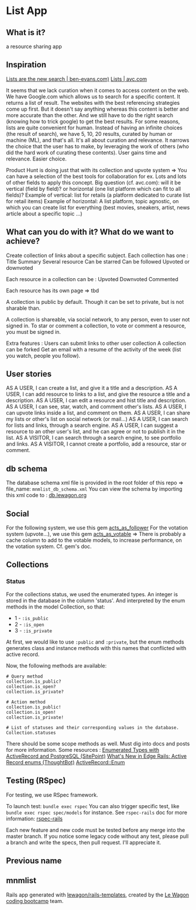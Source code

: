 # List App

## What is it?
a resource sharing app

## Inspiration
[Lists are the new search | ben-evans.com)](http://ben-evans.com/benedictevans/2016/1/31/lists-are-the-new-search)
[Lists | avc.com](http://avc.com/2015/11/lists-2/)

It seems that we lack curation when it comes to access content on the web.
We have Google.com which allows us to search for a specific content. It returns a list of result.
The websites with the best referencing strategies come up first.
But it doesn't say anything whereas this content is better and more accurate than the other.
And we still have to do the right search (knowing how to trick google) to get the best results.
For some reasons, lists are quite convenient for human.
Instead of having an infinite choices (the result of search), we have 5, 10, 20 results, curated by human or machine (ML), and that's all.
It's all about curation and relevance.
It narrows the choice that the user has to make, by leveraging the work of others (who did the hard work of curating these contents). User gains time and relevance. Easier choice.

Product Hunt is doing just that with its collection and upvote system => You can have a selection of the best tools for collaboration for ex.
Lots and lots of other fields to apply this concept.
Big question (cf. avc.com): will it be vertical (field by field)? or horizontal (one list platform which can fit to all fields)?
Example of vertical: list for retails (a platform dedicated to curate list for retail items)
Example of horizontal: A list platform, topic agnostic, on which you can create list for everything (best movies, sneakers, artist, news article about a specific topic ...)


## What can you do with it? What do we want to achieve?
Create collection of links about a specific subject.
Each collection has one :
Title
Summary
Several resource
Can be starred
Can be followed
Upvoted or downvoted

Each resource in a collection can be :
Upvoted
Downvoted
Commented

Each resource has its own page => tbd

A collection is public by default.
Though it can be set to private, but is not sharable than.

A collection is shareable, via social network, to any person, even to user not signed in.
To star or comment a collection, to vote or comment a resource, you must be signed in.

Extra features :
Users can submit links to other user collection
A collection can be forked
Get an email with a resume of the activity of the week (list you watch, people you follow).

## User stories

AS A USER, I can create a list, and give it a title and a description.
AS A USER, I can add resource to links to a list, and give the resource a title and a description.
AS A USER, I can edit a resource and hist title and description.
AS A USER, I can see, star, watch, and comment other's lists.
AS A USER, I can upvote links inside a list, and comment on them.
AS A USER, I can share my lists or other's list on social network (or mail...)
AS A USER, I can search for lists and links, through a search engine.
AS A USER, I can suggest a resource to an other user's list, and he can agree or not to publish it in the list.
AS A VISITOR, I can search through a search engine, to see portfolio and links.
AS A VISITOR, I cannot create a portfolio, add a resource, star or comment.

## db schema

The database schema xml file is provided in the root folder of this repo => file_name: `mnmlist_db_schema.xml`
You can view the schema by importing this xml code to : [db.lewagon.org](http://db.lewagon.org)

## Social
For the following system, we use this gem [acts_as_follower](https://github.com/tcocca/acts_as_follower)
For the votation system (upvote...), we use this gem [acts_as_votable](https://github.com/ryanto/acts_as_votable)
=> There is probably a cache column to add to the votable models, to increase performance, on the votation system. Cf. gem's doc.

## Collections

### Status
For the collections status, we used the enumerated types.
An integer is stored in the database in the column 'status'.
And interpreted by the enum methods in the model Collection, so that:
* 1 - `:is_public`
* 2 - `:is_open`
* 3 - `:is_private`

At first, we would like to use `:public` and `:private`, but the enum methods generates class and instance methods with this names that conflicted with active record.

Now, the following methods are available:
```
# Query method
collection.ìs_public?
collection.is_open?
collection.is_private?

# Action method
collection.ìs_public!
collection.is_open!
collection.is_private!

# List of statuses and their corresponding values in the database.
Collection.statuses
```

There should be some scope methods as well. Must dig into docs and posts for more information.
Some resources :
[Enumerated Types with ActiveRecord and PostgreSQL (SitePoint)](https://www.sitepoint.com/enumerated-types-with-activerecord-and-postgresql/)
[What's New in Edge Rails: Active Record enums (ThoughtBot)](https://robots.thoughtbot.com/whats-new-in-edge-rails-active-record-enum)
[ActiveRecord::Enum](http://edgeapi.rubyonrails.org/classes/ActiveRecord/Enum.html)

## Testing (RSpec)

For testing, we use RSpec framework.

To launch test: `bundle exec rspec`
You can also trigger specific test, like `bundle exec rspec spec/models` for instance.
See `rspec-rails` doc for more information: [rspec-rails](https://github.com/rspec/rspec-rails)

Each new feature and new code must be tested before any merge into the master branch.
If you notice some legacy code without any test, please pull a branch and write the specs, then pull request. I'll appreciate it.

## Previous name
mnmlist
---

Rails app generated with [lewagon/rails-templates](https://github.com/lewagon/rails-templates), created by the [Le Wagon coding bootcamp](https://www.lewagon.com) team.

